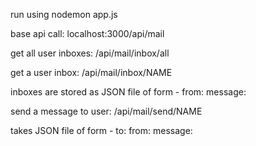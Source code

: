 run using nodemon app.js

base api call:
localhost:3000/api/mail

get all user inboxes:
/api/mail/inbox/all

get a user inbox:
/api/mail/inbox/NAME

inboxes are stored as JSON file of form -
from:
message:

send a message to user:
/api/mail/send/NAME

takes JSON file of form -
to:
from:
message:


